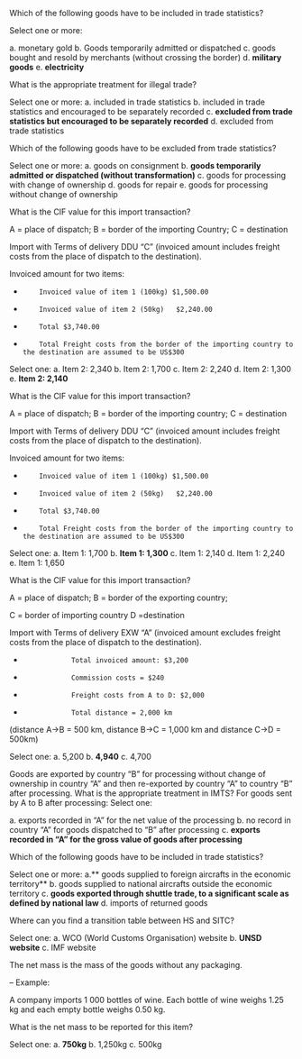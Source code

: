 Which of the following goods have to be included in trade statistics?

Select one or more:

a. monetary gold
b. Goods temporarily admitted or dispatched
c. goods bought and resold by merchants (without crossing the border)
d. **military goods**
e. **electricity**     

What is the appropriate treatment for illegal trade?

Select one or more:
a. included in trade statistics
b. included in trade statistics and encouraged to be separately recorded
c. **excluded from trade statistics but encouraged to be separately recorded**
d. excluded from trade statistics

Which of the following goods have to be excluded from trade statistics?

Select one or more:
a. goods on consignment
b. **goods temporarily admitted or dispatched (without transformation)**
c. goods for processing with change of ownership
d. goods for repair
e. goods for processing without change of ownership


What is the CIF value for this import transaction?

A = place of dispatch; B = border of the importing Country; C = destination

Import with Terms of delivery DDU “C” (invoiced amount includes freight costs from the place of dispatch to the destination).

Invoiced amount for two items:

-         Invoiced value of item 1 (100kg) $1,500.00

-         Invoiced value of item 2 (50kg)   $2,240.00

-         Total $3,740.00

-         Total Freight costs from the border of the importing country to the destination are assumed to be US$300

Select one:
a. Item 2: 2,340
b. Item 2: 1,700
c. Item 2: 2,240
d. Item 2: 1,300
e. **Item 2: 2,140**



What is the CIF value for this import transaction?

A = place of dispatch; B = border of the importing country; C = destination

Import with Terms of delivery DDU “C” (invoiced amount includes freight costs from the place of dispatch to the destination).

Invoiced amount for two items:

-         Invoiced value of item 1 (100kg) $1,500.00

-         Invoiced value of item 2 (50kg)   $2,240.00

-         Total $3,740.00

-         Total Freight costs from the border of the importing country to the destination are assumed to be US$300

Select one:
a. Item 1: 1,700
b. **Item 1: 1,300**
c. Item 1: 2,140
d. Item 1: 2,240
e. Item 1: 1,650


What is the CIF value for this import transaction?

 A = place of dispatch; B = border of the exporting country;

C = border of importing country    D =destination

Import with Terms of delivery EXW “A” (invoiced amount excludes freight costs from the place of dispatch to the destination).

-                 Total invoiced amount: $3,200

-                 Commission costs = $240

-                 Freight costs from A to D: $2,000

-                 Total distance = 2,000 km

(distance A->B = 500 km, distance B->C = 1,000 km and distance C->D = 500km)

Select one:
a. 5,200
b. **4,940**
c. 4,700



Goods are exported by country “B” for processing without change of ownership in country “A” and then re-exported by country “A” to country “B” after processing. What is the appropriate treatment in IMTS? For goods sent by A to B after processing:
Select one:

a. exports recorded in “A” for the net value of the processing
b. no record in country “A” for goods dispatched to “B” after processing
c. **exports recorded in “A” for the gross value of goods after processing**




Which of the following goods have to be included in trade statistics?

Select one or more:
a.** goods supplied to foreign aircrafts in the economic territory**
b.
goods supplied to national aircrafts outside the economic territory
c. **goods exported through shuttle trade, to a significant scale as defined by national law**
d.
imports of returned goods



Where can you find a transition table between HS and SITC?

Select one:
a. WCO (World Customs Organisation) website
b. **UNSD website**
c. IMF website


The net mass is the mass of the goods without any packaging.

–      Example:

A company imports 1 000 bottles of wine. Each bottle of wine weighs 1.25 kg and each empty bottle weighs 0.50 kg.

What is the net mass to be reported for this item?

Select one:
a. **750kg**
b. 1,250kg
c. 500kg







